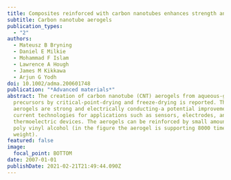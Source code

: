 ```yaml
---
title: Composites reinforced with carbon nanotubes enhances strength and properties
subtitle: Carbon nanotube aerogels
publication_types:
  - "2"
authors:
  - Mateusz B Bryning
  - Daniel E Milkie
  - Mohammad F Islam
  - Lawrence A Hough
  - James M Kikkawa
  - Arjun G Yodh
doi: 10.1002/adma.200601748
publication: "*Advanced materials*"
abstract: The creation of carbon nanotube (CNT) aerogels from aqueous-gel
  precursors by critical-point-drying and freeze-drying is reported. The CNT
  aerogels are strong and electrically conducting-a potential improvement over
  current technologies for applications such as sensors, electrodes, and
  thermoelectric devices. The aerogels can be reinforced by small amounts of
  poly vinyl alcohol (in the figure the aerogel is supporting 8000 times its own
  weight).
featured: false
image:
  focal_point: BOTTOM
date: 2007-01-01
publishDate: 2021-02-21T21:49:44.090Z
---
```

